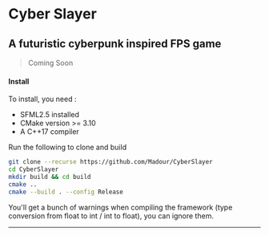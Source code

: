 # Cyber Slayer

## A futuristic cyberpunk inspired FPS game

> Coming Soon

#### Install

To install, you need : 

- SFML2.5 installed
- CMake version >= 3.10
- A C++17 compiler

Run the following to clone and build 

```bash
git clone --recurse https://github.com/Madour/CyberSlayer
cd CyberSlayer
mkdir build && cd build
cmake ..
cmake --build . --config Release
```

You'll get a bunch of warnings when compiling the framework (type conversion from float to int / int to float), you can ignore them.

---
